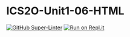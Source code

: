 # ICS2O-Unit1-06-HTML
[![GitHub Super-Linter](https://github.com/shuang768/ICS2O-Unit1-04-HTML-/workflows/Lint%20Code%20Base/badge.svg)](https://github.com/marketplace/actions/super-linter)
[![Run on Repl.it](https://replit.com/badge/github/chrisatk/ics2o-html)](https://replit.com/new/github/chrisatk/ics2o-html)
